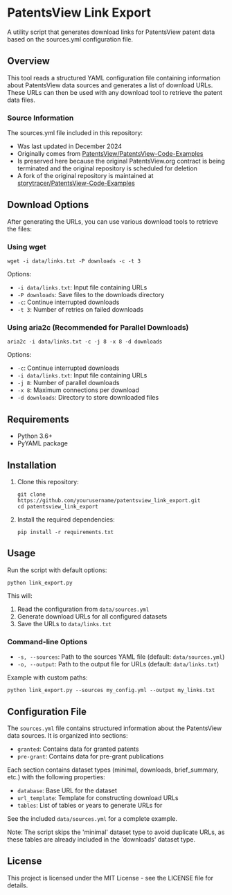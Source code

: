 # PatentsView Link Export

A utility script that generates download links for PatentsView patent data based on the sources.yml configuration file.

## Overview

This tool reads a structured YAML configuration file containing information about PatentsView data sources and generates a list of download URLs. These URLs can then be used with any download tool to retrieve the patent data files.

### Source Information

The sources.yml file included in this repository:
- Was last updated in December 2024
- Originally comes from [PatentsView/PatentsView-Code-Examples](https://github.com/PatentsView/PatentsView-Code-Examples/blob/main/data-downloads/sources.yml)
- Is preserved here because the original PatentsView.org contract is being terminated and the original repository is scheduled for deletion
- A fork of the original repository is maintained at [storytracer/PatentsView-Code-Examples](https://github.com/storytracer/PatentsView-Code-Examples)

## Download Options

After generating the URLs, you can use various download tools to retrieve the files:

### Using wget

```
wget -i data/links.txt -P downloads -c -t 3
```

Options:
- `-i data/links.txt`: Input file containing URLs
- `-P downloads`: Save files to the downloads directory
- `-c`: Continue interrupted downloads
- `-t 3`: Number of retries on failed downloads

### Using aria2c (Recommended for Parallel Downloads)

```
aria2c -i data/links.txt -c -j 8 -x 8 -d downloads
```

Options:
- `-c`: Continue interrupted downloads
- `-i data/links.txt`: Input file containing URLs
- `-j 8`: Number of parallel downloads
- `-x 8`: Maximum connections per download
- `-d downloads`: Directory to store downloaded files

## Requirements

- Python 3.6+
- PyYAML package

## Installation

1. Clone this repository:
   ```
   git clone https://github.com/yourusername/patentsview_link_export.git
   cd patentsview_link_export
   ```

2. Install the required dependencies:
   ```
   pip install -r requirements.txt
   ```

## Usage

Run the script with default options:

```
python link_export.py
```

This will:
1. Read the configuration from `data/sources.yml`
2. Generate download URLs for all configured datasets
3. Save the URLs to `data/links.txt`

### Command-line Options

- `-s, --sources`: Path to the sources YAML file (default: `data/sources.yml`)
- `-o, --output`: Path to the output file for URLs (default: `data/links.txt`)

Example with custom paths:

```
python link_export.py --sources my_config.yml --output my_links.txt
```

## Configuration File

The `sources.yml` file contains structured information about the PatentsView data sources. It is organized into sections:

- `granted`: Contains data for granted patents
- `pre-grant`: Contains data for pre-grant publications

Each section contains dataset types (minimal, downloads, brief_summary, etc.) with the following properties:

- `database`: Base URL for the dataset
- `url_template`: Template for constructing download URLs
- `tables`: List of tables or years to generate URLs for

See the included `data/sources.yml` for a complete example.

Note: The script skips the 'minimal' dataset type to avoid duplicate URLs, as these tables are already included in the 'downloads' dataset type.

## License

This project is licensed under the MIT License - see the LICENSE file for details.
